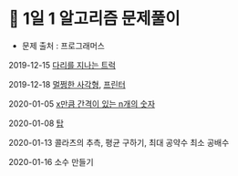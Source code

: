 # 👀 1일 1 알고리즘 문제풀이

* 문제 출처 : 프로그래머스 

2019-12-15 [다리를 지나는 트럭](https://github.com/hyejineee/Algorithm-With-Kotlin/tree/master/1algorithm-1day/passing-truck)


2019-12-18 [멀쩡한 사각형](https://github.com/hyejineee/Algorithm-With-Kotlin/tree/master/1algorithm-1day/fine-rectangle), [프린터](https://github.com/hyejineee/Algorithm-With-Kotlin/tree/master/1algorithm-1day/printer)

2020-01-05 [x만큼 간격이 있는 n개의 숫자](https://github.com/hyejineee/Algorithm/tree/master/1algorithm-1day/javascript/n-numbers)

2020-01-08 [탑](https://github.com/hyejineee/Algorithm/tree/master/1algorithm-1day/javascript/top)

2020-01-13 콜라츠의 추측, 평균 구하기, 최대 공약수 최소 공배수 

2020-01-16 소수 만들기 


